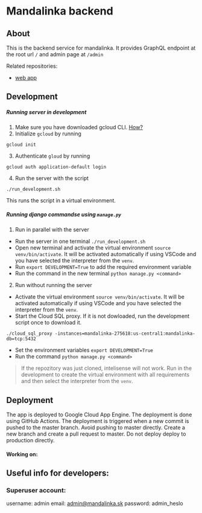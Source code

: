 # Mandalinka backend

## About

This is the backend service for mandalinka. It provides GraphQL endpoint at the root url `/` and admin page at `/admin`

Related repositories:

- [web app](https://github.com/TimurKr/mandalinka-web)

## Development

##### Running server in development

1. Make sure you have downloaded gcloud CLI. [How?](https://cloud.google.com/sdk/docs/install)
2. Initialize `gcloud` by running

```
gcloud init
```

3. Authenticate `gloud` by running

```
gcloud auth application-default login
```

4. Run the server with the script

```
./run_development.sh
```

This runs the script in a virtual environment.

##### Running django commandse using `manage.py`

1. Run in parallel with the server

- Run the server in one terminal `./run_development.sh`
- Open new terminal and activate the virtual environment `source venv/bin/activate`. It will be activated automatically if using VSCode and you have selected the interpreter from the `venv`.
- Run `export DEVELOPMENT=True` to add the required environment variable
- Run the command in the new terminal `python manage.py <command>`

2. Run without running the server

- Activate the virtual environment `source venv/bin/activate`. It will be activated automatically if using VSCode and you have selected the interpreter from the `venv`.
- Start the Cloud SQL proxy. If it is not dowloaded, run the development script once to download it.

```
./cloud_sql_proxy -instances=mandalinka-275618:us-central1:mandalinka-db=tcp:5432
```

- Set the environment variables `export DEVELOPMENT=True`
- Run the command `python manage.py <command>`

> If the repozitory was just cloned, intelisense will not work. Run in the development to create the virtual environment with all requirements and then select the interpreter from the `venv`.

## Deployment

The app is deployed to Google Cloud App Engine. The deployment is done using GitHub Actions. The deployment is triggered when a new commit is pushed to the master branch. Avoid pushing to master directly. Create a new branch and create a pull request to master.
Do not deploy deploy to production directly.

#### Working on:

## Useful info for developers:

### Superuser account:

username: admin
email: admin@mandalinka.sk
password: admin_heslo
